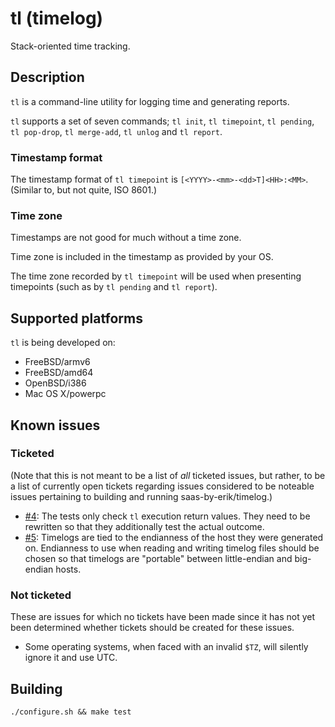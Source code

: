 # tl (timelog)

Stack-oriented time tracking.

## Description

`tl` is a command-line utility for logging time and generating reports.

`tl` supports a set of seven commands; `tl init`, `tl timepoint`,
`tl pending`, `tl pop-drop`, `tl merge-add`, `tl unlog` and `tl report`.

### Timestamp format

The timestamp format of `tl timepoint` is
`[<YYYY>-<mm>-<dd>T]<HH>:<MM>`. (Similar to, but not quite, ISO 8601.)

### Time zone

Timestamps are not good for much without a time zone.

Time zone is included in the timestamp as provided by your OS.

The time zone recorded by `tl timepoint` will be used when presenting
timepoints (such as by `tl pending` and `tl report`).

## Supported platforms

`tl` is being developed on:

  * FreeBSD/armv6
  * FreeBSD/amd64
  * OpenBSD/i386
  * Mac OS X/powerpc

## Known issues

### Ticketed

(Note that this is not meant to be a list of *all* ticketed issues, but rather,
to be a list of currently open tickets regarding issues considered to be
noteable issues pertaining to building and running saas-by-erik/timelog.)

* [#4](https://github.com/saas-by-erik/timelog/issues/4):
  The tests only check `tl` execution return values.
  They need to be rewritten so that they additionally test the actual outcome.
* [#5](https://github.com/saas-by-erik/timelog/issues/5):
  Timelogs are tied to the endianness of the host they were generated on.
  Endianness to use when reading and writing timelog files should be chosen so
  that timelogs are "portable" between little-endian and big-endian hosts.

### Not ticketed

These are issues for which no tickets have been made since
it has not yet been determined whether tickets
should be created for these issues.

* Some operating systems, when faced with an invalid `$TZ`, will
  silently ignore it and use UTC.

## Building

```
./configure.sh && make test
```
